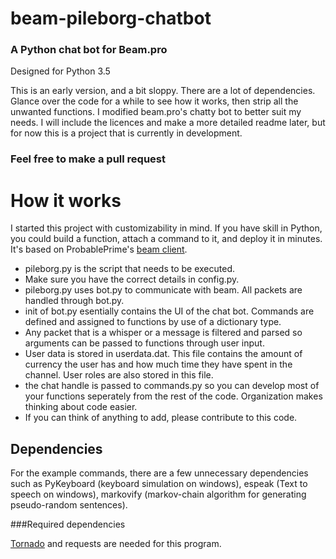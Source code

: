# beam-pileborg-chatbot
### A Python chat bot for Beam.pro
Designed for Python 3.5

This is an early version, and a bit sloppy. There are a lot of dependencies. Glance over the code for a while to see how it works, then strip all the unwanted functions.
I modified beam.pro's chatty bot to better suit my needs. I will include the licences and make a more detailed readme later, but for now this is a project that is currently in development.


### Feel free to make a pull request


# How it works

I started this project with customizability in mind. If you have skill in Python, you could build a function, attach a command to it, and deploy it in minutes. It's based on ProbablePrime's [beam client](https://github.com/WatchBeam/beam-client-python).

* pileborg.py is the script that needs to be executed.
* Make sure you have the correct details in config.py.
* pileborg.py uses bot.py to communicate with beam. All packets are handled through bot.py.
* init of bot.py esentially contains the UI of the chat bot. Commands are defined and assigned to functions by use of a dictionary type.
* Any packet that is a whisper or a message is filtered and parsed so arguments can be passed to functions through user input.
* User data is stored in userdata.dat. This file contains the amount of currency the user has and how much time they have spent in the channel. User roles are also stored in this file.
* the chat handle is passed to commands.py so you can develop most of your functions seperately from the rest of the code. Organization makes thinking about code easier.
* If you can think of anything to add, please contribute to this code.

## Dependencies

For the example commands, there are a few unnecessary dependencies such as PyKeyboard (keyboard simulation on windows), espeak (Text to speech on windows), markovify (markov-chain algorithm for generating pseudo-random sentences).

###Required dependencies

[Tornado](https://pypi.python.org/pypi/tornado "Pypi Tornado") and requests are needed for this program.